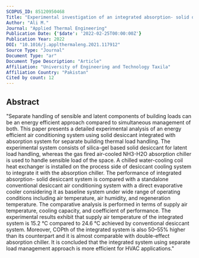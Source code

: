 ```yaml
---
SCOPUS_ID: 85120950468
Title: "Experimental investigation of an integrated absorption- solid desiccant air conditioning system"
Author: "Ali M."
Journal: "Applied Thermal Engineering"
Publication Date: {'$date': '2022-02-25T00:00:00Z'}
Publication Year: 2022
DOI: "10.1016/j.applthermaleng.2021.117912"
Source Type: "Journal"
Document Type: "ar"
Document Type Description: "Article"
Affiliation: "University of Engineering and Technology Taxila"
Affiliation Country: "Pakistan"
Cited by count: 12
---
```


## Abstract
"Separate handling of sensible and latent components of building loads can be an energy efficient approach compared to simultaneous management of both. This paper presents a detailed experimental analysis of an energy efficient air conditioning system using solid desiccant integrated with absorption system for separate building thermal load handling. The experimental system consists of silica-gel based solid desiccant for latent load handling, whereas the gas fired air-cooled NH3-H2O absorption chiller is used to handle sensible load of the space. A chilled water-cooling coil heat exchanger is installed on the process side of desiccant cooling system to integrate it with the absorption chiller. The performance of integrated absorption- solid desiccant system is compared with a standalone conventional desiccant air conditioning system with a direct evaporative cooler considering it as baseline system under wide range of operating conditions including air temperature, air humidity, and regeneration temperature. The comparative analysis is performed in terms of supply air temperature, cooling capacity, and coefficient of performance. The experimental results exhibit that supply air temperature of the integrated system is 15.2 °C compared to 24.6 °C achieved by conventional desiccant system. Moreover, COPth of the integrated system is also 50–55% higher than its counterpart and it is almost comparable with double-effect absorption chiller. It is concluded that the integrated system using separate load management approach is more efficient for HVAC applications."
